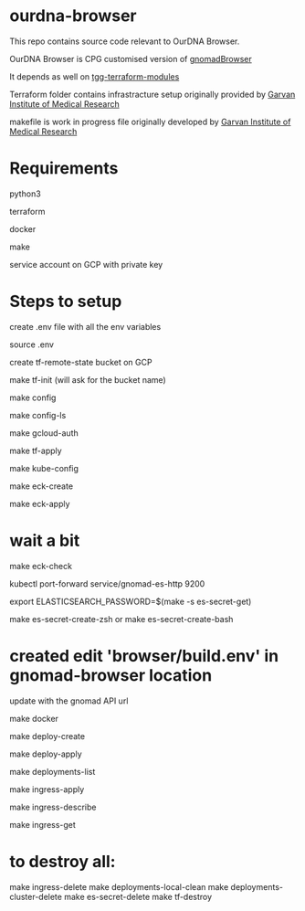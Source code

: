 # ourdna-browser

This repo contains source code relevant to OurDNA Browser.

OurDNA Browser is CPG customised version of [gnomadBrowser](https://github.com/populationgenomics/gnomad-browser)

It depends as well on [tgg-terraform-modules](https://github.com/populationgenomics/tgg-terraform-modules)

Terraform folder contains infrastracture setup originally provided by [Garvan Institute of Medical Research](https://github.com/Garvan-Data-Science-Platform/gnomad-browser/tree/autism-crc-coverage/terraform)

makefile is work in progress file originally developed by [Garvan Institute of Medical Research](https://github.com/Garvan-Data-Science-Platform/gnomad-browser/blob/autism-crc-coverage/makefile)

# Requirements

python3

terraform

docker

make

service account on GCP with private key

# Steps to setup

create .env file with all the env variables

source .env

create tf-remote-state bucket on GCP

make tf-init (will ask for the bucket name)

make config

make config-ls

make gcloud-auth

make tf-apply

make kube-config

make eck-create

make eck-apply

# wait a bit

make eck-check

kubectl port-forward service/gnomad-es-http 9200

export ELASTICSEARCH_PASSWORD=$(make -s es-secret-get)

make es-secret-create-zsh
or make es-secret-create-bash

# created edit 'browser/build.env' in gnomad-browser location
update with the gnomad API url

make docker

make deploy-create

make deploy-apply

make deployments-list

make ingress-apply

make ingress-describe

make ingress-get




# to destroy all:
make ingress-delete
make deployments-local-clean
make deployments-cluster-delete
make es-secret-delete
make tf-destroy

